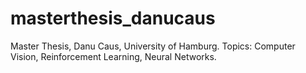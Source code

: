 # masterthesis_danucaus
Master Thesis, Danu Caus, University of Hamburg. Topics: Computer Vision, Reinforcement Learning, Neural Networks.
